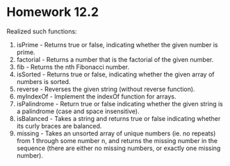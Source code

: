 # Homework 12.2


Realized such functions:
1. isPrime - Returns true or false, indicating whether the given number is prime.
2. factorial - Returns a number that is the factorial of the given number.
3. fib - Returns the nth Fibonacci number.
4. isSorted - Returns true or false, indicating whether the given array of numbers is sorted.
5. reverse - Reverses the given string (without reverse function).
6. myIndexOf - Implement the indexOf function for arrays.
7. isPalindrome - Return true or false indicating whether the given string is a palindrome (case and space insensitive).
8. isBalanced - Takes a string and returns true or false indicating whether its curly braces are balanced.
9. missing - Takes an unsorted array of unique numbers (ie. no repeats) from 1 through some number n, and returns the missing number in the sequence (there are either no missing numbers, or exactly one missing number).

